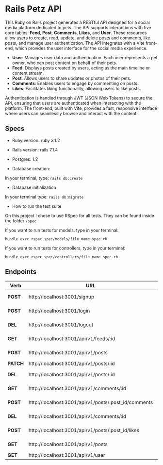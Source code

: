 #  Rails Petz API
This Ruby on Rails project generates a RESTful API designed for a social media platform dedicated to pets. The API supports interactions with five core tables: **Feed**, **Post**, **Comments**, **Likes**, and **User**. These resources allow users to create, read, update, and delete posts and comments, like posts, and manage user authentication. The API integrates with a Vite front-end, which provides the user interface for the social media experience.

-   **User**: Manages user data and authentication. Each user represents a pet owner, who can post content on behalf of their pets.
-   **Feed**: Displays posts created by users, acting as the main timeline or content stream.
-   **Post**: Allows users to share updates or photos of their pets.
-   **Comments**: Enables users to engage by commenting on posts.
-   **Likes**: Facilitates liking functionality, allowing users to like posts.

Authentication is handled through JWT (JSON Web Tokens) to secure the API, ensuring that users are authenticated when interacting with the platform. The front-end, built with Vite, provides a fast, responsive interface where users can seamlessly browse and interact with the content.

## Specs

*  Ruby version: ruby 3.1.2
* Rails version: rails 7.1.4
* Postgres: 1.2


*  Database creation:

In your terminal, type: ```rails db:create```

*  Database initialization

In your terminal type: ```rails db:migrate```

*  How to run the test suite

On this project I chose to use RSpec for all tests. They can be found inside the folder `/spec`

If you want to run tests for models, type in your terminal: 

```bundle exec rspec spec/models/file_name_spec.rb```

If you want to run tests for controllers, type in your terminal: 

```bundle exec rspec spec/controllers/file_name_spec.rb```

## Endpoints

|Verb| URL  | Action
|--|--|--|
|**POST**  | http://localhost:3001/signup   | User Sign Up|
|**POST**  | http://localhost:3001/login   | User Log In|
| **DEL** | http://localhost:3001/logout | User Log out|
| **GET** | http://localhost:3001/api/v1/feeds/:id | Feed show |
| **POST** | http://localhost:3001/api/v1/posts | Post create |
| **PATCH**| http://localhost:3001/api/v1/posts/:id| Post edit |
| **DEL**| http://localhost:3001/api/v1/posts/:id| Post destroy |
| **GET**| http://localhost:3001/api/v1/comments/:id| Comment show |
| **POST**| http://localhost:3001/api/v1/posts/:post_id/comments| Comment create |
| **DEL**| http://localhost:3001/api/v1/comments/:id| Comment destroy |
|**POST**| http://localhost:3001/api/v1/posts/:post_id/likes | Like create |
| **GET** | http://localhost:3001/api/v1/posts | Post index|
| **GET**| http://localhost:3001/api/v1/user | Get user|
